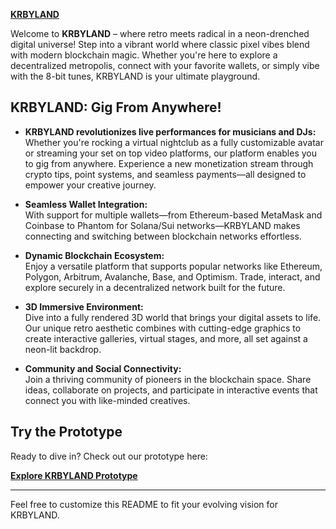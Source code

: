 [**KRBYLAND**](https://krbyland.vercel.app/)


Welcome to **KRBYLAND** – where retro meets radical in a neon-drenched digital universe! Step into a vibrant world where classic pixel vibes blend with modern blockchain magic. Whether you're here to explore a decentralized metropolis, connect with your favorite wallets, or simply vibe with the 8-bit tunes, KRBYLAND is your ultimate playground.

## KRBYLAND: Gig From Anywhere!

  - **KRBYLAND revolutionizes live performances for musicians and DJs:** <br>
  Whether you're rocking a virtual nightclub as a fully customizable avatar or streaming your set on top video platforms, our platform enables you to gig from anywhere. Experience a new monetization stream through crypto tips, point systems, and seamless payments—all designed to empower your creative journey.

- **Seamless Wallet Integration:**  
  With support for multiple wallets—from Ethereum-based MetaMask and Coinbase to Phantom for Solana/Sui networks—KRBYLAND makes connecting and switching between blockchain networks effortless.

- **Dynamic Blockchain Ecosystem:**  
  Enjoy a versatile platform that supports popular networks like Ethereum, Polygon, Arbitrum, Avalanche, Base, and Optimism. Trade, interact, and explore securely in a decentralized network built for the future.

- **3D Immersive Environment:**  
  Dive into a fully rendered 3D world that brings your digital assets to life. Our unique retro aesthetic combines with cutting-edge graphics to create interactive galleries, virtual stages, and more, all set against a neon-lit backdrop.

- **Community and Social Connectivity:**  
  Join a thriving community of pioneers in the blockchain space. Share ideas, collaborate on projects, and participate in interactive events that connect you with like-minded creatives.

## Try the Prototype

Ready to dive in? Check out our prototype here:

[**Explore KRBYLAND Prototype**](https://krbyland.vercel.app/)

---

Feel free to customize this README to fit your evolving vision for KRBYLAND.
